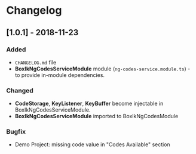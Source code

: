 # Changelog

## [1.0.1] - 2018-11-23
### Added
- ``CHANGELOG.md`` file
- **BoxIkNgCodesServiceModule** module (``ng-codes-service.module.ts``) - to provide in-module dependencies.

### Changed
- **CodeStorage**, **KeyListener**, **KeyBuffer** become injectable in BoxIkNgCodesServiceModule.
- **BoxIkNgCodesServiceModule** imported to BoxIkNgCodesModule

### Bugfix
- Demo Project: missing code value in "Codes Available" section
